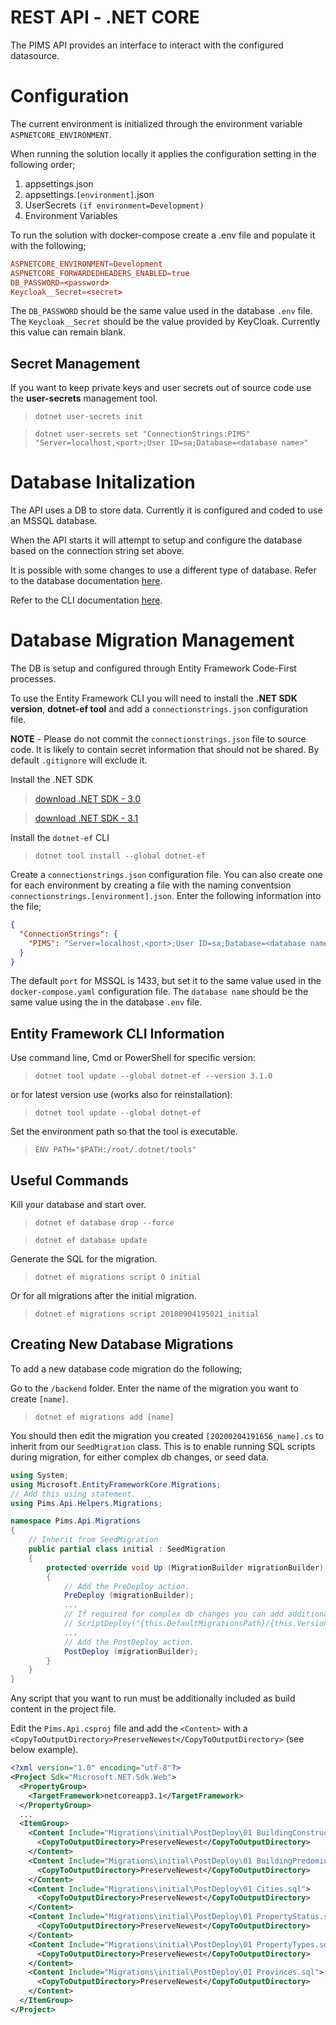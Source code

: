 # REST API - .NET CORE

The PIMS API provides an interface to interact with the configured datasource.

# Configuration

The current environment is initialized through the environment variable `ASPNETCORE_ENVIRONMENT`.

When running the solution locally it applies the configuration setting in the following order;

1. appsettings.json
2. appsettings.`[environment]`.json
3. UserSecrets `(if environment=Development)`
4. Environment Variables

To run the solution with docker-compose create a .env file and populate it with the following;

```conf
ASPNETCORE_ENVIRONMENT=Development
ASPNETCORE_FORWARDEDHEADERS_ENABLED=true
DB_PASSWORD=<password>
Keycloak__Secret=<secret>
```

The `DB_PASSWORD` should be the same value used in the database `.env` file.
The `Keycloak__Secret` should be the value provided by KeyCloak. Currently this value can remain blank.

## Secret Management

If you want to keep private keys and user secrets out of source code use the **user-secrets** management tool.

> `dotnet user-secrets init`

> `dotnet user-secrets set "ConnectionStrings:PIMS" "Server=localhost,<port>;User ID=sa;Database=<database name>"`

# Database Initalization

The API uses a DB to store data. Currently it is configured and coded to use an MSSQL database.

When the API starts it will attempt to setup and configure the database based on the connection string set above.

It is possible with some changes to use a different type of database. Refer to the database documentation [here](../database/README.md).

Refer to the CLI documentation [here](https://docs.microsoft.com/en-us/ef/core/miscellaneous/cli/dotnet).

# Database Migration Management

The DB is setup and configured through Entity Framework Code-First processes.

To use the Entity Framework CLI you will need to install the **.NET SDK version**, **dotnet-ef tool** and add a `connectionstrings.json` configuration file.

**NOTE** - Please do not commit the `connectionstrings.json` file to source code. It is likely to contain secret information that should not be shared. By default `.gitignore` will exclude it.

Install the .NET SDK

> [download .NET SDK - 3.0](https://dotnet.microsoft.com/download/dotnet-core/3.0)

> [download .NET SDK - 3.1](https://dotnet.microsoft.com/download/dotnet-core/3.1)

Install the `dotnet-ef` CLI

> `dotnet tool install --global dotnet-ef`

Create a `connectionstrings.json` configuration file. You can also create one for each environment by creating a file with the naming conventsion `connectionstrings.[environment].json`. Enter the following information into the file;

```json
{
  "ConnectionStrings": {
    "PIMS": "Server=localhost,<port>;User ID=sa;Database=<database name>"
  }
}
```

The default `port` for MSSQL is 1433, but set it to the same value used in the `docker-compose.yaml` configuration file.
The `database name` should be the same value using the in the database `.env` file.

## Entity Framework CLI Information

Use command line, Cmd or PowerShell for specific version:

> `dotnet tool update --global dotnet-ef --version 3.1.0`

or for latest version use (works also for reinstallation):

> `dotnet tool update --global dotnet-ef`

Set the environment path so that the tool is executable.

> `ENV PATH="$PATH:/root/.dotnet/tools"`

## Useful Commands

Kill your database and start over.

> `dotnet ef database drop --force`

> `dotnet ef database update`

Generate the SQL for the migration.

> `dotnet ef migrations script 0 initial`

Or for all migrations after the initial migration.

> `dotnet ef migrations script 20180904195021_initial`

## Creating New Database Migrations

To add a new database code migration do the following;

Go to the `/backend` folder. Enter the name of the migration you want to create `[name]`.

> `dotnet ef migrations add [name]`

You should then edit the migration you created `[20200204191656_name].cs` to inherit from our `SeedMigration` class. This is to enable running SQL scripts during migration, for either complex db changes, or seed data.

```csharp
using System;
using Microsoft.EntityFrameworkCore.Migrations;
// Add this using statement.
using Pims.Api.Helpers.Migrations;

namespace Pims.Api.Migrations
{
    // Inherit from SeedMigration
    public partial class initial : SeedMigration
    {
        protected override void Up (MigrationBuilder migrationBuilder)
        {
            // Add the PreDeploy action.
            PreDeploy (migrationBuilder);
            ...
            // If required for complex db changes you can add additional ScriptDeploy(...).
            // ScriptDeploy("{this.DefaultMigrationsPath}/{this.Version}/some/path");
            ...
            // Add the PostDeploy action.
            PostDeploy (migrationBuilder);
        }
    }
}
```

Any script that you want to run must be additionally included as build content in the project file.

Edit the `Pims.Api.csproj` file and add the `<Content>` with a `<CopyToOutputDirectory>PreserveNewest</CopyToOutputDirectory>` (see below example).

```xml
<?xml version="1.0" encoding="utf-8"?>
<Project Sdk="Microsoft.NET.Sdk.Web">
  <PropertyGroup>
    <TargetFramework>netcoreapp3.1</TargetFramework>
  </PropertyGroup>
  ...
  <ItemGroup>
    <Content Include="Migrations\initial\PostDeploy\01 BuildingConstructionTypes.sql">
      <CopyToOutputDirectory>PreserveNewest</CopyToOutputDirectory>
    </Content>
    <Content Include="Migrations\initial\PostDeploy\01 BuildingPredominantUses.sql">
      <CopyToOutputDirectory>PreserveNewest</CopyToOutputDirectory>
    </Content>
    <Content Include="Migrations\initial\PostDeploy\01 Cities.sql">
      <CopyToOutputDirectory>PreserveNewest</CopyToOutputDirectory>
    </Content>
    <Content Include="Migrations\initial\PostDeploy\01 PropertyStatus.sql">
      <CopyToOutputDirectory>PreserveNewest</CopyToOutputDirectory>
    </Content>
    <Content Include="Migrations\initial\PostDeploy\01 PropertyTypes.sql">
      <CopyToOutputDirectory>PreserveNewest</CopyToOutputDirectory>
    </Content>
    <Content Include="Migrations\initial\PostDeploy\01 Provinces.sql">
      <CopyToOutputDirectory>PreserveNewest</CopyToOutputDirectory>
    </Content>
  </ItemGroup>
</Project>
```
